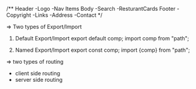 /** 
Header
  -Logo
  -Nav Items
Body
  -Search
  -ResturantCards
Footer
  -Copyright
  -Links
  -Address
  -Contact
*/

=> Two types of Export/Import
1) Default Export/Import
  export default comp;
  import comp from "path";

2) Named Export/Import
  export const comp;
  import {comp} from "path";

=> two types of routing
 - client side routing
 - server side routing
